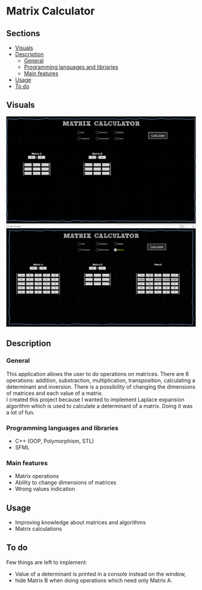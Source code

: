 
# Matrix Calculator
## Sections

 - [Visuals](#visuals)
 - [Description](#description)
	 - [General](#general)
	 - [Programming languages and libriaries](#programming-languages-and-libraries)
	 - [Main features](#main-features)
 - [Usage](#usage)
 - [To do](#to-do)

## Visuals

![gif](visuals/calcgif.gif)
![screenshot](visuals/calc.PNG)

## Description

### General

This application allows the user to do operations on matrices. There are 6 operations: addition, substraction, multiplication, transposition, calculating a determinant and inversion. There is a possibility of changing the dimensions of matrices and each value of a matrix. <br>
I created this project because I wanted to implement Laplace expansion algorithm which is used to calculate a determinant of a matrix. Doing it was a lot of fun.

### Programming languages and libraries

 - C++ (OOP, Polymorphism, STL)
 - SFML

### Main features

- Matrix operations
- Ability to change dimensions of matrices
- Wrong values indication

## Usage

 - Improving knowledge about matrices and algorithms
 - Matrix calculations

## To do
Few things are left to implement:
- Value of a determinant is printed in a console instead on the window,
- hide Matrix B when doing operations which need only Matrix A.
